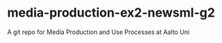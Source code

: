 media-production-ex2-newsml-g2
==============================

A git repo for Media Production and Use Processes at Aalto Uni